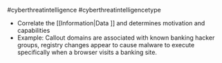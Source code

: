 #cyberthreatintelligence #cyberthreatintelligencetype 

- Correlate the [[Information|Data ]] and determines motivation and capabilities
- Example: Callout domains are associated with known banking hacker groups, registry changes appear to cause malware to execute specifically when a browser visits a banking site.
